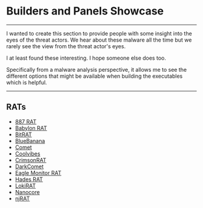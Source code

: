 # Builders and Panels Showcase

---

I wanted to create this section to provide people with some insight into the eyes of the threat actors. We hear about these malware all the time but we rarely see the view from the threat actor's eyes.

I at least found these interesting. I hope someone else does too.

Specifically from a malware analysis perspective, it allows me to see the different options that might be available when building the executables which is helpful.

---

## RATs
- [887 RAT](RATs/887rat.md)
- [Babylon RAT](RATs/babylonrat.md)
- [BitRAT](RATs/bitrat.md)
- [BlueBanana](RATs/bluebananarat.md)
- [Comet](RATs/comet.md)
- [Coolvibes](RATs/coolvibes.md)
- [CrimsonRAT](RATs/crimsonrat.md)
- [DarkComet](RATs/darkcomet.md)
- [Eagle Monitor RAT](RATs/eaglemonitor.md)
- [Hades RAT](RATs/hades.md)
- [LokiRAT](RATs/lokirat.md)
- [Nanocore](RATs/nanocore.md)
- [njRAT](RATs/njrat.md)
